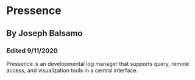 # Pressence
## By Joseph Balsamo
### Edited 9/11/2020

Pressence is an developmental log manager that supports query, remote access, and
visualization tools in a central interface.
